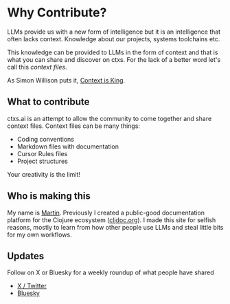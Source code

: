 # Why Contribute?

LLMs provide us with a new form of intelligence but it is an intelligence that often lacks context. Knowledge about our projects, systems toolchains etc.

This knowledge can be provided to LLMs in the form of context and that is what you can share and discover on ctxs. For the lack of a better word let's call this *context files*.

As Simon Willison puts it, [Context is King](https://simonwillison.net/2025/Mar/11/using-llms-for-code/#context-is-king).

## What to contribute

ctxs.ai is an attempt to allow the community to come together and share context files. Context files can be many things:

- Coding conventions
- Markdown files with documentation
- Cursor Rules files
- Project structures

Your creativity is the limit!

## Who is making this

My name is [Martin](https://martinklepsch.org?ref=ctxs). Previously I created a public-good documentation platform for the Clojure ecosystem ([cljdoc.org](https://cljdoc.org)). I made this site for selfish reasons, mostly to learn from how other people use LLMs and steal little bits for my own workflows.

## Updates

Follow on X or Bluesky for a weekly roundup of what people have shared

- [X / Twitter](https://x.com/ctxsdotai)
- [Bluesky](https://bsky.app/profile/ctxs.ai)



